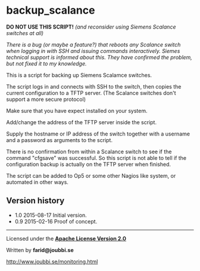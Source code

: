 # backup_scalance

__DO NOT USE THIS SCRIPT!__ _(and reconsider using Siemens Scalance switches at all)_

_There is a bug (or maybe a feature?) that reboots any Scalance switch when logging in with SSH and issuing commands interactively.
Siemes technical support is informed about this. They have confirmed the problem, but not fixed it to my knowledge._



This is a script for backing up Siemens Scalamce switches.

The script logs in and connects with SSH to the switch,
then copies the current configuration to a TFTP server.
(The Scalance switches don't support a more secure protocol)

Make sure that you have expect installed on your system.

Add/change the address of the TFTP server inside the script.

Supply the hostname or IP address of the switch together with
a username and a password as arguments to the script.


There is no confirmation from within a Scalance switch to see if
the command "cfgsave" was successful.
So this script is not able to tell if the configuration backup
is actually on the TFTP server when finished.

The script can be added to Op5 or some other Nagios like system,
or automated in other ways.

## Version history
* 1.0 2015-08-17 Initial version.
* 0.9 2015-02-16 Proof of concept.

___

Licensed under the [__Apache License Version 2.0__](https://www.apache.org/licenses/LICENSE-2.0)

Written by __farid@joubbi.se__

http://www.joubbi.se/monitoring.html

